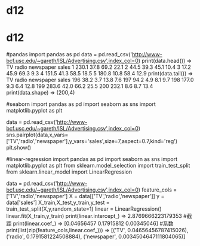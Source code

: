 # d12
# d12
#pandas
import pandas as pd
data = pd.read_csv('http://www-bcf.usc.edu/~gareth/ISL/Advertising.csv',index_col=0)
print(data.head()) =>       TV  radio  newspaper  sales
                      1  230.1   37.8       69.2   22.1
                      2   44.5   39.3       45.1   10.4
                      3   17.2   45.9       69.3    9.3
                      4  151.5   41.3       58.5   18.5
                      5  180.8   10.8       58.4   12.9
print(data.tail()) =>       TV  radio  newspaper  sales
                    196   38.2    3.7       13.8    7.6
                    197   94.2    4.9        8.1    9.7
                    198  177.0    9.3        6.4   12.8
                    199  283.6   42.0       66.2   25.5
                    200  232.1    8.6        8.7   13.4
print(data.shape) => (200,4)

#seaborn
import pandas as pd
import seaborn as sns
import matplotlib.pyplot as plt

data = pd.read_csv('http://www-bcf.usc.edu/~gareth/ISL/Advertising.csv',index_col=0)
sns.pairplot(data,x_vars=['TV','radio','newspaper'],y_vars='sales',size=7,aspect=0.7,kind='reg')
plt.show()

#linear-regression
import pandas as pd
import seaborn as sns
import matplotlib.pyplot as plt
from sklearn.model_selection import train_test_split
from sklearn.linear_model import LinearRegression

data = pd.read_csv('http://www-bcf.usc.edu/~gareth/ISL/Advertising.csv',index_col=0)
feature_cols = ['TV','radio','newspaper']
X = data[['TV','radio','newspaper']]
y = data['sales']
X_train,X_test,y_train,y_test = train_test_split(X,y,random_state=1)
linear = LinearRegression()
linear.fit(X_train,y_train)
print(linear.intercept_) => 2.8769666223179353      #截距
print(linear.coef_) => [0.04656457 0.17915812 0.00345046]        #系数
print(list(zip(feature_cols,linear.coef_))) => [('TV', 0.04656456787415026), ('radio', 0.1791581224508884), ('newspaper', 0.0034504647111804065)]
